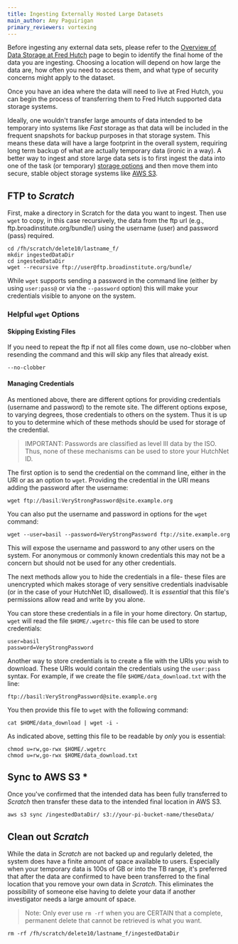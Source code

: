 ```yaml
---
title: Ingesting Externally Hosted Large Datasets
main_author: Amy Paguirigan
primary_reviewers: vortexing
---
```


Before ingesting any external data sets, please refer to the [Overview of Data Storage at Fred Hutch](/scicomputing/store_overview/) page to begin to identify the final home of the data you are ingesting.  Choosing a location will depend on how large the data are, how often you need to access them, and what type of security concerns might apply to the dataset.

Once you have an idea where the data will need to live at Fred Hutch, you can begin the process of transferring them to Fred Hutch supported data storage systems.

Ideally, one wouldn't transfer large amounts of data intended to be temporary into systems like *Fast* storage as that data will be included in the frequent snapshots for backup purposes in that storage system.  This means these data will have a large footprint in the overall system, requiring long term backup of what are actually temporary data (ironic in a way). A better way to ingest and store large data sets is to first ingest the data into one of the task (or temporary) [storage options](/scicomputing/store_task/) and then move them into secure, stable object storage systems like [AWS S3](/scicomputing/store_objectstore/).

## FTP to *Scratch*
First, make a directory in Scratch for the data you want to ingest.  Then use `wget` to copy, in this case recursively, the data from the ftp url (e.g., ftp.broadinstitute.org/bundle/) using the username (user) and password (pass) required.  

```
cd /fh/scratch/delete10/lastname_f/
mkdir ingestedDataDir
cd ingestedDataDir
wget --recursive ftp://user@ftp.broadinstitute.org/bundle/
```

While `wget` supports sending a password in the command line (either by using `user:pass@` or via the `--password` option) this will make your credentials visible to anyone on the system.

### Helpful `wget` Options

#### Skipping Existing Files

If you need to repeat the ftp if not all files come down, use no-clobber when resending the command and this will skip any files that already exist.

```
--no-clobber
```

#### Managing Credentials

As mentioned above, there are different options for providing credentials (username and password) to the remote site.  The different options expose, to varying degrees, those credentials to others on the system.  Thus it is up to you to determine which of these methods should be used for storage of the credential.

> IMPORTANT: Passwords are classified as level III data by the ISO.  Thus, none of these mechanisms can be used to store your HutchNet ID.

The first option is to send the credential on the command line, either in the URI or as an option to `wget`.  Providing the credential in the URI means adding the password after the username:

    wget ftp://basil:VeryStrongPassword@site.example.org

You can also put the username and password in options for the `wget` command:

    wget --user=basil --password=VeryStrongPassword ftp://site.example.org

This will expose the username and password to any other users on the system. For anonymous or commonly known credentials this may not be a concern but should not be used for any other credentials.

The next methods allow you to hide the credentials in a file- these files are unencrypted which makes storage of very sensitive credentials inadvisable (or in the case of your HutchNet ID, disallowed). It is _essential_ that this file's permissions allow read and write by you alone.

You can store these credentials in a file in your home directory.  On startup, `wget` will read the file `$HOME/.wgetrc`- this file can be used to store credentials:

```
user=basil
password=VeryStrongPassword
```

Another way to store credentials is to create a file with the URIs you wish to download.  These URIs would contain the credentials using the `user:pass` syntax.  For example, if we create the file `$HOME/data_download.txt` with the line:

```
ftp://basil:VeryStrongPassword@site.example.org
```

You then provide this file to `wget` with the following command:

    cat $HOME/data_download | wget -i -

As indicated above, setting this file to be readable by _only_ you is essential:

```
chmod u=rw,go-rwx $HOME/.wgetrc
chmod u=rw,go-rwx $HOME/data_download.txt
```

## Sync to AWS S3 *
Once you've confirmed that the intended data has been fully transferred to *Scratch* then transfer these data to the intended final location in AWS S3.  

```
aws s3 sync /ingestedDataDir/ s3://your-pi-bucket-name/theseData/
```


## Clean out *Scratch*
While the data in *Scratch* are not backed up and regularly deleted, the system does have a finite amount of space available to users.  Especially when your temporary data is 100s of GB or into the TB range, it's preferred that after the data are confirmed to have been transferred to the final location that you remove your own data in *Scratch*.  This eliminates the possibility of someone else having to delete your data if another investigator needs a large amount of space.  

> Note:  Only ever use `rm -rf` when you are CERTAIN that a complete, permanent delete that cannot be retrieved is what you want.  

```
rm -rf /fh/scratch/delete10/lastname_f/ingestedDataDir
```

